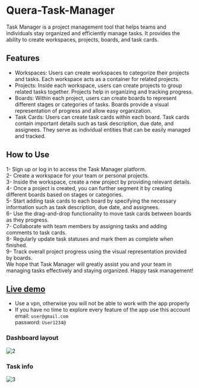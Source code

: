 # Quera-Task-Manager

Task Manager is a project management tool that helps teams and individuals stay organized and efficiently manage tasks. It provides the ability to create workspaces, projects, boards, and task cards.

## Features
* Workspaces: Users can create workspaces to categorize their projects and tasks. Each workspace acts as a container for related projects.
* Projects: Inside each workspace, users can create projects to group related tasks together. Projects help in organizing and tracking progress.
* Boards: Within each project, users can create boards to represent different stages or categories of tasks. Boards provide a visual representation of progress and allow easy organization.
* Task Cards: Users can create task cards within each board. Task cards contain important details such as task description, due date, and assignees. They serve as individual entities that can be easily managed and tracked.

## How to Use
1- Sign up or log in to access the Task Manager platform.<br>
2- Create a workspace for your team or personal projects.<br>
3- Inside the workspace, create a new project by providing relevant details.<br>
4- Once a project is created, you can further segment it by creating different boards based on stages or categories.<br>
5- Start adding task cards to each board by specifying the necessary information such as task description, due date, and assignees.<br>
6- Use the drag-and-drop functionality to move task cards between boards as they progress.<br>
7- Collaborate with team members by assigning tasks and adding comments to task cards.<br>
8- Regularly update task statuses and mark them as complete when finished.<br>
9- Track overall project progress using the visual representation provided by boards.<br>
We hope that Task Manager will greatly assist you and your team in managing tasks effectively and staying organized. Happy task management!

## [Live demo](https://quera-task-manager.onrender.com/)
* Use a vpn, otherwise you will not be able to work with the app properly
* If you have no time to explore every feature of the app use this account <br>
email: `user@gmail.com` <br>
password: `User1234@`

### Dashboard layout
![2](https://github.com/Saeed-Abedini/Quera-Task-Manager/assets/58294372/31c5e07e-55a1-4cdd-ae47-a1c5e716933e) <br>
### Task info
![3](https://github.com/Saeed-Abedini/Quera-Task-Manager/assets/58294372/6eb47aa8-95a5-42c7-98bd-41d29122cbeb)
